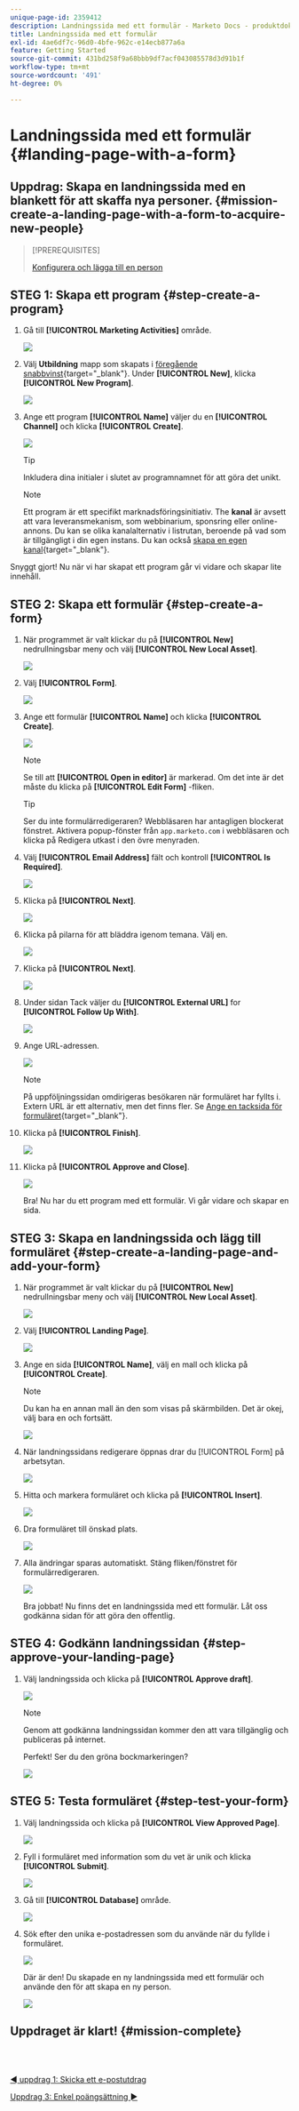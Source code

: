 ```yaml
---
unique-page-id: 2359412
description: Landningssida med ett formulär - Marketo Docs - produktdokumentation
title: Landningssida med ett formulär
exl-id: 4ae6df7c-96d0-4bfe-962c-e14ecb877a6a
feature: Getting Started
source-git-commit: 431bd258f9a68bbb9df7acf043085578d3d91b1f
workflow-type: tm+mt
source-wordcount: '491'
ht-degree: 0%

---
```


# Landningssida med ett formulär {#landing-page-with-a-form}

## Uppdrag: Skapa en landningssida med en blankett för att skaffa nya personer. {#mission-create-a-landing-page-with-a-form-to-acquire-new-people}

>[!PREREQUISITES]
>
>[Konfigurera och lägga till en person](/help/marketo/getting-started/quick-wins/get-set-up-and-add-a-person.md)

## STEG 1: Skapa ett program {#step-create-a-program}

1. Gå till **[!UICONTROL Marketing Activities]** område.

   ![](assets/landing-page-with-a-form-1.png)

1. Välj **Utbildning** mapp som skapats i [föregående snabbvinst](/help/marketo/getting-started/quick-wins/send-an-email.md){target="_blank"}. Under **[!UICONTROL New]**, klicka **[!UICONTROL New Program]**.

   ![](assets/landing-page-with-a-form-2.png)

1. Ange ett program **[!UICONTROL Name]** väljer du en **[!UICONTROL Channel]** och klicka **[!UICONTROL Create]**.

   ![](assets/landing-page-with-a-form-3.png)

   >[!TIP]
   >
   >Inkludera dina initialer i slutet av programnamnet för att göra det unikt.

   >[!NOTE]
   >
   >Ett program är ett specifikt marknadsföringsinitiativ. The **kanal** är avsett att vara leveransmekanism, som webbinarium, sponsring eller online-annons. Du kan se olika kanalalternativ i listrutan, beroende på vad som är tillgängligt i din egen instans. Du kan också [skapa en egen kanal](/help/marketo/product-docs/administration/tags/create-a-program-channel.md){target="_blank"}.

Snyggt gjort! Nu när vi har skapat ett program går vi vidare och skapar lite innehåll.

## STEG 2: Skapa ett formulär {#step-create-a-form}

1. När programmet är valt klickar du på **[!UICONTROL New]** nedrullningsbar meny och välj **[!UICONTROL New Local Asset]**.

   ![](assets/landing-page-with-a-form-4.png)

1. Välj **[!UICONTROL Form]**.

   ![](assets/landing-page-with-a-form-5.png)

1. Ange ett formulär **[!UICONTROL Name]** och klicka **[!UICONTROL Create]**.

   ![](assets/landing-page-with-a-form-6.png)

   >[!NOTE]
   >
   >Se till att **[!UICONTROL Open in editor]** är markerad. Om det inte är det måste du klicka på **[!UICONTROL Edit Form]** -fliken.

   >[!TIP]
   >
   >Ser du inte formulärredigeraren? Webbläsaren har antagligen blockerat fönstret. Aktivera popup-fönster från `app.marketo.com` i webbläsaren och klicka på Redigera utkast i den övre menyraden.

1. Välj **[!UICONTROL Email Address]** fält och kontroll **[!UICONTROL Is Required]**.

   ![](assets/landing-page-with-a-form-7.png)

1. Klicka på **[!UICONTROL Next]**.

   ![](assets/landing-page-with-a-form-8.png)

1. Klicka på pilarna för att bläddra igenom temana. Välj en.

   ![](assets/landing-page-with-a-form-9.png)

1. Klicka på **[!UICONTROL Next]**.

   ![](assets/landing-page-with-a-form-10.png)

1. Under sidan Tack väljer du **[!UICONTROL External URL]** for **[!UICONTROL Follow Up With]**.

   ![](assets/landing-page-with-a-form-11.png)

1. Ange URL-adressen.

   ![](assets/landing-page-with-a-form-12.png)

   >[!NOTE]
   >
   >På uppföljningssidan omdirigeras besökaren när formuläret har fyllts i. Extern URL är ett alternativ, men det finns fler. Se [Ange en tacksida för formuläret](/help/marketo/product-docs/demand-generation/forms/creating-a-form/set-a-form-thank-you-page.md){target="_blank"}.

1. Klicka på **[!UICONTROL Finish]**.

   ![](assets/landing-page-with-a-form-13.png)

1. Klicka på **[!UICONTROL Approve and Close]**.

   ![](assets/landing-page-with-a-form-14.png)

   Bra! Nu har du ett program med ett formulär. Vi går vidare och skapar en sida.

## STEG 3: Skapa en landningssida och lägg till formuläret {#step-create-a-landing-page-and-add-your-form}

1. När programmet är valt klickar du på **[!UICONTROL New]** nedrullningsbar meny och välj **[!UICONTROL New Local Asset]**.

   ![](assets/landing-page-with-a-form-15.png)

1. Välj **[!UICONTROL Landing Page]**.

   ![](assets/landing-page-with-a-form-16.png)

1. Ange en sida **[!UICONTROL Name]**, välj en mall och klicka på **[!UICONTROL Create]**.

   >[!NOTE]
   >
   >Du kan ha en annan mall än den som visas på skärmbilden. Det är okej, välj bara en och fortsätt.

   ![](assets/landing-page-with-a-form-17.png)

1. När landningssidans redigerare öppnas drar du [!UICONTROL Form] på arbetsytan.

   ![](assets/landing-page-with-a-form-18.png)

1. Hitta och markera formuläret och klicka på **[!UICONTROL Insert]**.

   ![](assets/landing-page-with-a-form-19.png)

1. Dra formuläret till önskad plats.

   ![](assets/landing-page-with-a-form-20.png)

1. Alla ändringar sparas automatiskt. Stäng fliken/fönstret för formulärredigeraren.

   ![](assets/landing-page-with-a-form-21.png)

   Bra jobbat! Nu finns det en landningssida med ett formulär. Låt oss godkänna sidan för att göra den offentlig.

## STEG 4: Godkänn landningssidan {#step-approve-your-landing-page}

1. Välj landningssida och klicka på **[!UICONTROL Approve draft]**.

   ![](assets/landing-page-with-a-form-22.png)

   >[!NOTE]
   >
   >Genom att godkänna landningssidan kommer den att vara tillgänglig och publiceras på internet.

   Perfekt! Ser du den gröna bockmarkeringen?

   ![](assets/landing-page-with-a-form-23.png)

## STEG 5: Testa formuläret {#step-test-your-form}

1. Välj landningssida och klicka på **[!UICONTROL View Approved Page]**.

   ![](assets/landing-page-with-a-form-24.png)

1. Fyll i formuläret med information som du vet är unik och klicka **[!UICONTROL Submit]**.

   ![](assets/landing-page-with-a-form-25.png)

1. Gå till **[!UICONTROL Database]** område.

   ![](assets/landing-page-with-a-form-26.png)

1. Sök efter den unika e-postadressen som du använde när du fyllde i formuläret.

   ![](assets/landing-page-with-a-form-27.png)

   Där är den! Du skapade en ny landningssida med ett formulär och använde den för att skapa en ny person.

   ![](assets/landing-page-with-a-form-28.png)

## Uppdraget är klart! {#mission-complete}

<br> 

[◄ uppdrag 1: Skicka ett e-postutdrag](/help/marketo/getting-started/quick-wins/send-an-email.md)

[Uppdrag 3: Enkel poängsättning ►](/help/marketo/getting-started/quick-wins/simple-scoring.md)
